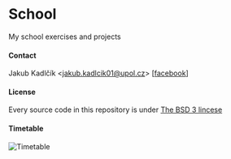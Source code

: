 School
======

My school exercises and projects

#### Contact
Jakub Kadlčík &lt;[jakub.kadlcik01@upol.cz](mailto:jakub.kadlcik01@upol.cz)&gt; [[facebook](http://www.facebook.com/jakubkadlcik)]

#### License
Every source code in this repository is under [The BSD 3 lincese](https://github.com/FrostyX/School/blob/master/LICENSE.md "The BSD 3-Clause License")

#### Timetable
![Timetable](https://raw.github.com/FrostyX/School/master/rozvrh.png)
